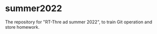 # summer2022
The repository for "RT-Thre ad summer 2022", to train Git operation and store homework.
